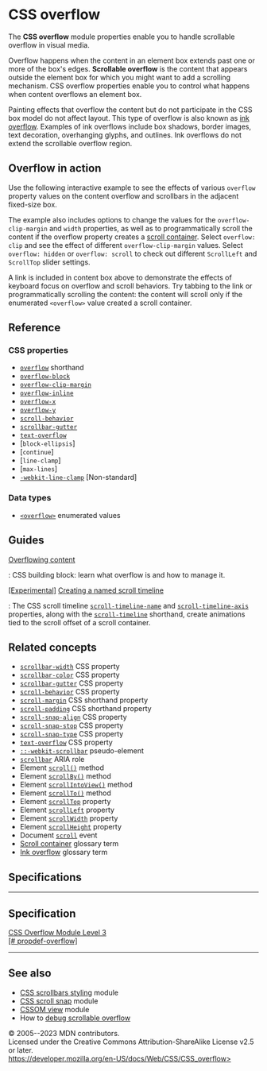 CSS overflow
============

The **CSS overflow** module properties enable you to handle scrollable
overflow in visual media.

Overflow happens when the content in an element box extends past one or
more of the box\'s edges. **Scrollable overflow** is the content that
appears outside the element box for which you might want to add a
scrolling mechanism. CSS overflow properties enable you to control what
happens when content overflows an element box.

Painting effects that overflow the content but do not participate in the
CSS box model do not affect layout. This type of overflow is also known
as [ink
overflow](https://developer.mozilla.org/en-US/docs/Glossary/Ink_overflow).
Examples of ink overflows include box shadows, border images, text
decoration, overhanging glyphs, and outlines. Ink overflows do not
extend the scrollable overflow region.

Overflow in action
------------------

Use the following interactive example to see the effects of various
`overflow` property values on the content overflow and scrollbars in the
adjacent fixed-size box.

The example also includes options to change the values for the
`overflow-clip-margin` and `width` properties, as well as to
programmatically scroll the content if the overflow property creates a
[scroll
container](https://developer.mozilla.org/en-US/docs/Glossary/Scroll_container).
Select `overflow: clip` and see the effect of different
`overflow-clip-margin` values. Select `overflow: hidden` or
`overflow: scroll` to check out different `ScrollLeft` and `ScrollTop`
slider settings.

A link is included in content box above to demonstrate the effects of
keyboard focus on overflow and scroll behaviors. Try tabbing to the link
or programmatically scrolling the content: the content will scroll only
if the enumerated `<overflow>` value created a scroll container.

Reference
---------

### CSS properties

- [`overflow`](overflow.md) shorthand
- [`overflow-block`](_Resources/Markup%20And%20Styling/css/overflow-block.md)
- [`overflow-clip-margin`](overflow-clip-margin.md)
- [`overflow-inline`](_Resources/Markup%20And%20Styling/css/overflow-inline.md)
- [`overflow-x`](overflow-x.md)
- [`overflow-y`](overflow-y.md)
- [`scroll-behavior`](scroll-behavior.md)
- [`scrollbar-gutter`](scrollbar-gutter.md)
- [`text-overflow`](text-overflow.md)
- [`block-ellipsis`]
- [`continue`]
- [`line-clamp`]
- [`max-lines`]
- [`-webkit-line-clamp`](-webkit-line-clamp.md)
    [Non-standard]

### Data types

- [`<overflow>`](overflow_value.md) enumerated values

Guides
------

[Overflowing content](https://developer.mozilla.org/en-US/docs/Learn/CSS/Building_blocks/Overflowing_content)

:   CSS building block: learn what overflow is and how to manage it.

[[Experimental]](#experimental) [Creating a named scroll timeline](scroll-timeline-name.md#creating_a_named_scroll_timeline)

:   The CSS scroll timeline
    [`scroll-timeline-name`](scroll-timeline-name.md) and
    [`scroll-timeline-axis`](scroll-timeline-axis.md) properties, along
    with the [`scroll-timeline`](scroll-timeline.md) shorthand, create
    animations tied to the scroll offset of a scroll container.

Related concepts
----------------

- [`scrollbar-width`](scrollbar-width.md) CSS property
- [`scrollbar-color`](scrollbar-color.md) CSS property
- [`scrollbar-gutter`](scrollbar-gutter.md) CSS property
- [`scroll-behavior`](scroll-behavior.md) CSS property
- [`scroll-margin`](scroll-margin.md) CSS shorthand property
- [`scroll-padding`](scroll-padding.md) CSS shorthand property
- [`scroll-snap-align`](scroll-snap-align.md) CSS property
- [`scroll-snap-stop`](scroll-snap-stop.md) CSS property
- [`scroll-snap-type`](scroll-snap-type.md) CSS property
- [`text-overflow`](text-overflow.md) CSS property
- [`::-webkit-scrollbar`](::-webkit-scrollbar) pseudo-element
- [`scrollbar`](https://developer.mozilla.org/en-US/docs/Web/Accessibility/ARIA/Roles/scrollbar_role)
    ARIA role
- Element
    [`scroll()`](https://developer.mozilla.org/en-US/docs/Web/API/Element/scroll)
    method
- Element
    [`scrollBy()`](https://developer.mozilla.org/en-US/docs/Web/API/Element/scrollBy)
    method
- Element
    [`scrollIntoView()`](https://developer.mozilla.org/en-US/docs/Web/API/Element/scrollIntoView)
    method
- Element
    [`scrollTo()`](https://developer.mozilla.org/en-US/docs/Web/API/Element/scrollTo)
    method
- Element
    [`scrollTop`](https://developer.mozilla.org/en-US/docs/Web/API/Element/scrollTop)
    property
- Element
    [`scrollLeft`](https://developer.mozilla.org/en-US/docs/Web/API/Element/scrollLeft)
    property
- Element
    [`scrollWidth`](https://developer.mozilla.org/en-US/docs/Web/API/Element/scrollWidth)
    property
- Element
    [`scrollHeight`](https://developer.mozilla.org/en-US/docs/Web/API/Element/scrollHeight)
    property
- Document
    [`scroll`](https://developer.mozilla.org/en-US/docs/Web/API/Document/scroll_event)
    event
- [Scroll
    container](https://developer.mozilla.org/en-US/docs/Glossary/Scroll_container)
    glossary term
- [Ink
    overflow](https://developer.mozilla.org/en-US/docs/Glossary/Ink_overflow)
    glossary term

Specifications
--------------

  -------------------------------------------------------------------------------------

Specification
  -------------------------------------------------------------------------------------

  [CSS Overflow Module Level 3\
  [\#
  propdef-overflow]](https://drafts.csswg.org/css-overflow/#propdef-overflow)

  -------------------------------------------------------------------------------------

See also
--------

- [CSS scrollbars styling](css_scrollbars_styling.md) module
- [CSS scroll snap](css_scroll_snap.md) module
- [CSSOM view](cssom_view.md) module
- How to [debug scrollable
    overflow](https://firefox-source-docs.mozilla.org/devtools-user/page_inspector/how_to/debug_scrollable_overflow/index.html)

© 2005--2023 MDN contributors.\
Licensed under the Creative Commons Attribution-ShareAlike License v2.5
or later.\
https://developer.mozilla.org/en-US/docs/Web/CSS/CSS_overflow>
